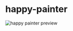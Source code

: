 # happy-painter
![happy painter preview](https://user-images.githubusercontent.com/76843185/133271619-30a7ee58-bf66-44d0-878d-708ebe0e6d1f.png)

